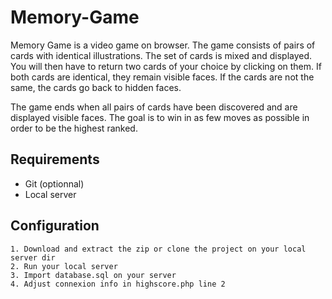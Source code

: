 # Memory-Game

Memory Game is a video game on browser. The game consists of pairs of cards with identical illustrations. The set of cards is mixed and displayed. You will then have to return two cards of your choice by clicking on them. If both cards are identical, they remain visible faces. If the cards are not the same, the cards go back to hidden faces.

The game ends when all pairs of cards have been discovered and are displayed visible faces. The goal is to win in as few moves as possible in order to be the highest ranked.

## Requirements
- Git (optionnal)
- Local server

## Configuration
    1. Download and extract the zip or clone the project on your local server dir
    2. Run your local server
    3. Import database.sql on your server
    4. Adjust connexion info in highscore.php line 2

